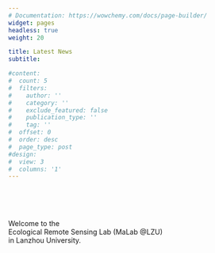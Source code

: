 ```yaml
---
# Documentation: https://wowchemy.com/docs/page-builder/
widget: pages
headless: true
weight: 20

title: Latest News
subtitle:

#content:
#  count: 5
#  filters:
#    author: ''
#    category: ''
#    exclude_featured: false
#    publication_type: ''
#    tag: ''
#  offset: 0
#  order: desc
#  page_type: post
#design:
#  view: 3
#  columns: '1'
---
```


<br>
<br>
<br>

Welcome to the <br/>
Ecological Remote Sensing Lab (MaLab @LZU) <br/>
in Lanzhou University.
